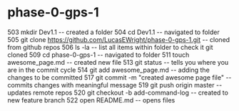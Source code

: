 # phase-0-gps-1

  503  mkdir Dev1.1 -- created a folder 
  504  cd Dev1.1 -- navigated to folder
  505  git clone https://github.com/LucasEWright/phase-0-gps-1.git -- cloned from github repos
  506  ls -la -- list all items within folder to check it git cloned 
  509  cd phase-0-gps-1 -- navigated to folder
  511  touch awesome_page.md -- created new file
  513  git status -- tells you where you are in the commit cycle 
  514  git add awesome_page.md -- adding the changes to be committed 
  517  git commit -m "created awesome page file" -- commits changes with meaningful message
  519  git push origin master -- updates remote repos
  520  git checkout -b add-command-log -- created to new feature branch
  522  open README.md -- opens files